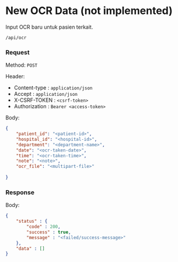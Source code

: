 # New OCR Data (not implemented)

Input OCR baru untuk pasien terkait.

```
/api/ocr
```

### Request

Method: ``POST``

Header:
- Content-type : ``application/json``
- Accept : ``application/json``
- X-CSRF-TOKEN : ``<csrf-token>``
- Authorization : ``Bearer <access-token>``

Body: 
```json
{
	"patient_id": "<patient-id>",
	"hospital_id": "<hospital-id>",
	"department": "<department-name>",
	"date": "<ocr-taken-date>",
	"time": "<ocr-taken-time>",
	"note": "<note>",
	"ocr_file": "<multipart-file>"
	
}
```

### Response

Body: 
```json
{
	"status" : {
		"code" : 200,
		"success" : true,
		"message" : "<failed/success-message>"
	},
	"data" : []
}
```

